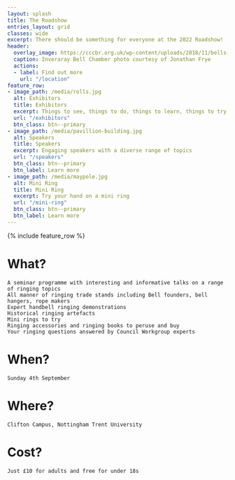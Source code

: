```yaml
---
layout: splash
title: The Roadshow
entries_layout: grid
classes: wide
excerpt: There should be something for everyone at the 2022 Roadshow! 
header:
  overlay_image: https://cccbr.org.uk/wp-content/uploads/2018/11/bells-e1543182688336.jpg
  caption: Inveraray Bell Chamber photo courtesy of Jonathan Frye
  actions:
  - label: Find out more
    url: "/location"
feature_row:
- image_path: /media/rolls.jpg
  alt: Exhibitors
  title: Exhibitors
  excerpt: Things to see, things to do, things to learn, things to try, things to buy
  url: "/exhibitors"
  btn_class: btn--primary
- image_path: /media/pavillion-building.jpg
  alt: Speakers
  title: Speakers
  excerpt: Engaging speakers with a diverse range of topics
  url: "/speakers"
  btn_class: btn--primary
  btn_label: Learn more
- image_path: /media/maypole.jpg
  alt: Mini Ring
  title: Mini Ring
  excerpt: Try your hand on a mini ring
  url: "/mini-ring"
  btn_class: btn--primary
  btn_label: Learn more
---
```


{% include feature_row %}

# What?

    A seminar programme with interesting and informative talks on a range of ringing topics
    All manner of ringing trade stands including Bell founders, bell hangers, rope makers
    Expert handbell ringing demonstrations
    Historical ringing artefacts 
    Mini rings to try
    Ringing accessories and ringing books to peruse and buy
    Your ringing questions answered by Council Workgroup experts

# When?

    Sunday 4th September

# Where?

    Clifton Campus, Nottingham Trent University

# Cost?

    Just £10 for adults and free for under 18s

